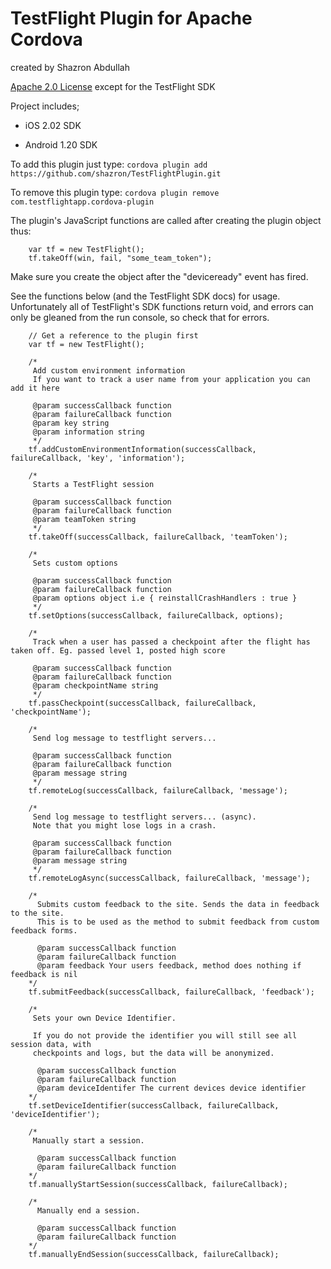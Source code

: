 TestFlight Plugin for Apache Cordova
=====================================
created by Shazron Abdullah

[Apache 2.0 License](http://www.apache.org/licenses/LICENSE-2.0.html) except for the TestFlight SDK

Project includes;

- iOS 2.02 SDK

- Android 1.20 SDK

To add this plugin just type:
```cordova plugin add https://github.com/shazron/TestFlightPlugin.git```
			
To remove this plugin type:
```cordova plugin remove com.testflightapp.cordova-plugin```


The plugin's JavaScript functions are called after creating the plugin object thus:
 
        var tf = new TestFlight();
        tf.takeOff(win, fail, "some_team_token");
        
Make sure you create the object after the "deviceready" event has fired.
 
See the functions below (and the TestFlight SDK docs) for usage. Unfortunately all of TestFlight's SDK functions return void,
and errors can only be gleaned from the run console, so check that for errors.

        // Get a reference to the plugin first
        var tf = new TestFlight();

        /*
         Add custom environment information
         If you want to track a user name from your application you can add it here
     
         @param successCallback function
         @param failureCallback function
         @param key string
         @param information string
         */
        tf.addCustomEnvironmentInformation(successCallback, failureCallback, 'key', 'information');

        /*
         Starts a TestFlight session
     
         @param successCallback function
         @param failureCallback function
         @param teamToken string
         */
        tf.takeOff(successCallback, failureCallback, 'teamToken');
    
        /*
         Sets custom options
     
         @param successCallback function
         @param failureCallback function
         @param options object i.e { reinstallCrashHandlers : true }
         */
        tf.setOptions(successCallback, failureCallback, options);
    
        /*
         Track when a user has passed a checkpoint after the flight has taken off. Eg. passed level 1, posted high score
     
         @param successCallback function
         @param failureCallback function
         @param checkpointName string
         */
        tf.passCheckpoint(successCallback, failureCallback, 'checkpointName');

        /*
         Send log message to testflight servers...
     
         @param successCallback function
         @param failureCallback function
         @param message string
         */
        tf.remoteLog(successCallback, failureCallback, 'message');
    
        /*
         Send log message to testflight servers... (async).
         Note that you might lose logs in a crash.
     
         @param successCallback function
         @param failureCallback function
         @param message string
         */
        tf.remoteLogAsync(successCallback, failureCallback, 'message');

        /*
          Submits custom feedback to the site. Sends the data in feedback to the site. 
          This is to be used as the method to submit feedback from custom feedback forms.
         
          @param successCallback function
          @param failureCallback function
          @param feedback Your users feedback, method does nothing if feedback is nil
        */
        tf.submitFeedback(successCallback, failureCallback, 'feedback');
        
        /*
         Sets your own Device Identifier. 
         
         If you do not provide the identifier you will still see all session data, with
         checkpoints and logs, but the data will be anonymized.
         
          @param successCallback function
          @param failureCallback function
          @param deviceIdentifer The current devices device identifier
        */
        tf.setDeviceIdentifier(successCallback, failureCallback, 'deviceIdentifier');

        /*
         Manually start a session.
         
          @param successCallback function
          @param failureCallback function
        */
        tf.manuallyStartSession(successCallback, failureCallback);

        /*
          Manually end a session.
         
          @param successCallback function
          @param failureCallback function
        */
        tf.manuallyEndSession(successCallback, failureCallback);
